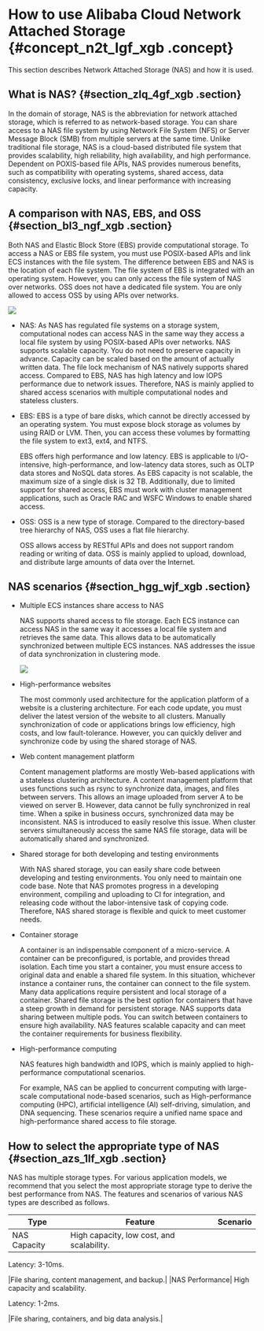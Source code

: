 # How to use Alibaba Cloud Network Attached Storage {#concept_n2t_lgf_xgb .concept}

This section describes Network Attached Storage \(NAS\) and how it is used.

## What is NAS? {#section_zlq_4gf_xgb .section}

In the domain of storage, NAS is the abbreviation for network attached storage, which is referred to as network-based storage. You can share access to a NAS file system by using Network File System \(NFS\) or Server Message Block \(SMB\) from multiple servers at the same time. Unlike traditional file storage, NAS is a cloud-based distributed file system that provides scalability, high reliability, high availability, and high performance. Dependent on POXIS-based file APIs, NAS provides numerous benefits, such as compatibility with operating systems, shared access, data consistency, exclusive locks, and linear performance with increasing capacity.

## A comparison with NAS, EBS, and OSS {#section_bl3_ngf_xgb .section}

Both NAS and Elastic Block Store \(EBS\) provide computational storage. To access a NAS or EBS file system, you must use POSIX-based APIs and link ECS instances with the file system. The difference between EBS and NAS is the location of each file system. The file system of EBS is integrated with an operating system. However, you can only access the file system of NAS over networks. OSS does not have a dedicated file system. You are only allowed to access OSS by using APIs over networks.

![](http://static-aliyun-doc.oss-cn-hangzhou.aliyuncs.com/assets/img/131419/155374582139576_en-US.png)

-   NAS: As NAS has regulated file systems on a storage system, computational nodes can access NAS in the same way they access a local file system by using POSIX-based APIs over networks. NAS supports scalable capacity. You do not need to preserve capacity in advance. Capacity can be scaled based on the amount of actually written data. The file lock mechanism of NAS natively supports shared access. Compared to EBS, NAS has high latency and low IOPS performance due to network issues. Therefore, NAS is mainly applied to shared access scenarios with multiple computational nodes and stateless clusters.
-   EBS: EBS is a type of bare disks, which cannot be directly accessed by an operating system. You must expose block storage as volumes by using RAID or LVM. Then, you can access these volumes by formatting the file system to ext3, ext4, and NTFS.

    EBS offers high performance and low latency. EBS is applicable to I/O-intensive, high-performance, and low-latency data stores, such as OLTP data stores and NoSQL data stores. As EBS capacity is not scalable, the maximum size of a single disk is 32 TB. Additionally, due to limited support for shared access, EBS must work with cluster management applications, such as Oracle RAC and WSFC Windows to enable shared access.

-   OSS: OSS is a new type of storage. Compared to the directory-based tree hierarchy of NAS, OSS uses a flat file hierarchy.

    OSS allows access by RESTful APIs and does not support random reading or writing of data. OSS is mainly applied to upload, download, and distribute large amounts of data over the Internet.


## NAS scenarios {#section_hgg_wjf_xgb .section}

-   Multiple ECS instances share access to NAS

    NAS supports shared access to file storage. Each ECS instance can access NAS in the same way it accesses a local file system and retrieves the same data. This allows data to be automatically synchronized between multiple ECS instances. NAS addresses the issue of data synchronization in clustering mode.

    ![](http://static-aliyun-doc.oss-cn-hangzhou.aliyuncs.com/assets/img/131419/155374582139577_en-US.png)

-   High-performance websites

    The most commonly used architecture for the application platform of a website is a clustering architecture. For each code update, you must deliver the latest version of the website to all clusters. Manually synchronization of code or applications brings low efficiency, high costs, and low fault-tolerance. However, you can quickly deliver and synchronize code by using the shared storage of NAS.

-   Web content management platform

    Content management platforms are mostly Web-based applications with a stateless clustering architecture. A content management platform that uses functions such as rsync to synchronize data, images, and files between servers. This allows an image uploaded from server A to be viewed on server B. However, data cannot be fully synchronized in real time. When a spike in business occurs, synchronized data may be inconsistent. NAS is introduced to easily resolve this issue. When cluster servers simultaneously access the same NAS file storage, data will be automatically shared and synchronized.

-   Shared storage for both developing and testing environments

    With NAS shared storage, you can easily share code between developing and testing environments. You only need to maintain one code base. Note that NAS promotes progress in a developing environment, compiling and uploading to CI for integration, and releasing code without the labor-intensive task of copying code. Therefore, NAS shared storage is flexible and quick to meet customer needs.

-   Container storage

    A container is an indispensable component of a micro-service. A container can be preconfigured, is portable, and provides thread isolation. Each time you start a container, you must ensure access to original data and enable a shared file system. In this situation, whichever instance a container runs, the container can connect to the file system. Many data applications require persistent and local storage of a container. Shared file storage is the best option for containers that have a steep growth in demand for persistent storage. NAS supports data sharing between multiple pods. You can switch between containers to ensure high availability. NAS features scalable capacity and can meet the container requirements for business flexibility.

-   High-performance computing

    NAS features high bandwidth and IOPS, which is mainly applied to high-performance computational scenarios.

    For example, NAS can be applied to concurrent computing with large-scale computational node-based scenarios, such as High-performance computing \(HPC\), artificial intelligence \(AI\) self-driving, simulation, and DNA sequencing. These scenarios require a unified name space and high-performance shared access to file storage.


## How to select the appropriate type of NAS {#section_azs_1lf_xgb .section}

NAS has multiple storage types. For various application models, we recommend that you select the most appropriate storage type to derive the best performance from NAS. The features and scenarios of various NAS types are described as follows.

|Type|Feature|Scenario|
|----|-------|--------|
|NAS Capacity| High capacity, low cost, and scalability.

 Latency: 3-10ms.

 |File sharing, content management, and backup.|
|NAS Performance| High capacity and scalability.

 Latency: 1-2ms.

 |File sharing, containers, and big data analysis.|

